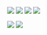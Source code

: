 ![](https://img.shields.io/badge/Python_Developer-4A4A4A?style=flat&logo=python&logoColor=C9C9C9&labelColor=3B3B3B&color=2F2F2F&fontFamily=Verdana&fontWeight=bold&borderRadius=20)
![](https://img.shields.io/badge/Lua_Developer-44475A?style=flat&logo=lua&logoColor=C9C9C9&labelColor=282A36&color=2F2F2F&fontFamily=Verdana&fontWeight=bold&borderRadius=20)
![](https://img.shields.io/badge/Brasileiro_Nativo-4A4A4A?style=flat&logo=brave&logoColor=00FF7F&labelColor=3B3B3B&color=2F2F2F&fontFamily=Verdana&fontWeight=bold&borderRadius=20)
![](https://img.shields.io/badge/English-B1-4A4A4A?style=flat&logo=simple-icons&logoColor=C9C9C9&labelColor=3B3B3B&color=2F2F2F&fontFamily=Verdana&fontWeight=bold&borderRadius=20)

![](https://img.shields.io/github/followers/isamytanaka?style=flat&logo=github&logoColor=C9C9C9&label=Followers&color=5A5A5A&labelColor=3B3B3B&fontFamily=Verdana&fontWeight=bold&borderRadius=20)
![](https://img.shields.io/github/stars/isamytanaka?style=flat&logo=github&logoColor=C9C9C9&label=Stars&color=6A6A6A&labelColor=3B3B3B&fontFamily=Verdana&fontWeight=bold&borderRadius=20)
